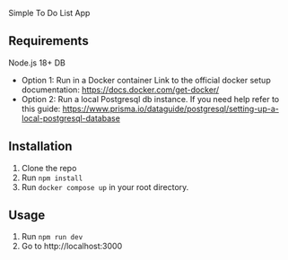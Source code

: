 Simple To Do List App

## Requirements

Node.js 18+
DB
 - Option 1: Run in a Docker container
   Link to the official docker setup documentation: https://docs.docker.com/get-docker/
 - Option 2: Run a local Postgresql db instance.
   If you need help refer to this guide: https://www.prisma.io/dataguide/postgresql/setting-up-a-local-postgresql-database

## Installation

1. Clone the repo
2. Run `npm install`
3. Run `docker compose up` in your root directory.

## Usage

1. Run `npm run dev`
2. Go to http://localhost:3000
